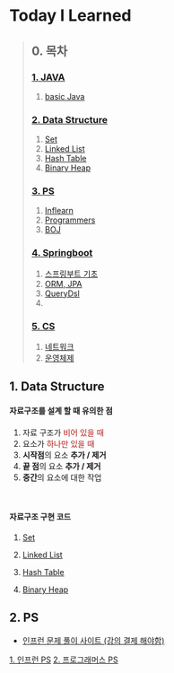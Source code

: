 # Today I Learned 

>## 0. 목차
>### [1. JAVA]()
>   1. [basic Java]()
>
>### [2. Data Structure](#1-data-structure)
>   1. [Set](dataStructure/set/README.md)
>   2. [Linked List](dataStructure/list/README.md)
>   3. [Hash Table](dataStructure/hash/README.md)
>   4. [Binary Heap](dataStructure/heap/README.md)
>
>
>### [3. PS](#2-PS)
>   1. [Inflearn](algorithm/inflearn)
>   2. [Programmers](algorithm/programmers)
>   3. [BOJ](algorithm/beackjoon)
>
>
>### [4. Springboot]()
>   1. [스프링부트 기초]()
>   2. [ORM, JPA]()
>   3. [QueryDsl]()
>   4. 
>### [5. CS]()
>   1. [네트워크]()
>   2. [운영체제]()
>




    

## 1. Data Structure

#### **자료구조를 설계 할 때 유의한 점**
1. 자료 구조가 <span style="color: #b71c1c">비어 있을 때</span>
2. 요소가 <span style="color: #b71c1c">하나만 있을 때</span>
3. **시작점**의 요소 **추가 / 제거**
4. **끝 점**의 요소 **추가 / 제거**
5. **중간**의 요소에 대한 작업
<br/>

#### 자료구조 구현 코드
1. [Set](dataStructure/set/README.md)
   
2. [Linked List](dataStructure/list/README.md)
   
3. [Hash Table](dataStructure/hash/README.md)
   
4. [Binary Heap](dataStructure/heap/README.md)


## 2. PS
- [인프런 문제 풀이 사이트 (강의 결제 해야함)](https://www.inflearn.com/course/%EC%9E%90%EB%B0%94-%EC%95%8C%EA%B3%A0%EB%A6%AC%EC%A6%98-%EB%AC%B8%EC%A0%9C%ED%92%80%EC%9D%B4-%EC%BD%94%ED%85%8C%EB%8C%80%EB%B9%84/) 

[1. 인프런 PS](algorithm/inflearn)
[2. 프로그래머스 PS](algorithm/programmers)

  
